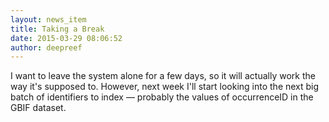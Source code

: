 ```yaml
---
layout: news_item
title: Taking a Break
date: 2015-03-29 08:06:52
author: deepreef
---
```


I want to leave the system alone for a few days, so it will actually work the way it's supposed to. However, next week I'll start looking into the next big batch of identifiers to index — probably the values of occurrenceID in the GBIF dataset.
